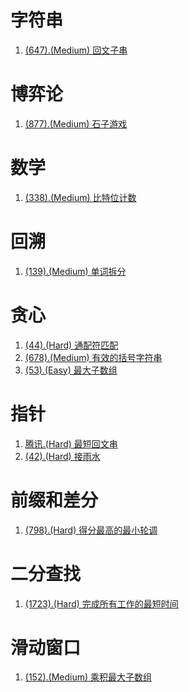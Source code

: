 # 字符串

1. [(647).(Medium) 回文子串][647]

# 博弈论

1. [(877).(Medium) 石子游戏][877]

# 数学

1. [(338).(Medium) 比特位计数][338]

# 回溯

1. [(139).(Medium) 单词拆分][139]

# 贪心

1. [(44).(Hard) 通配符匹配][44]
2. [(678).(Medium) 有效的括号字符串][678]
3. [(53).(Easy) 最大子数组][53]

# 指针

1. [腾讯.(Hard) 最短回文串][Tencent1]
2. [(42).(Hard) 接雨水][42]

# 前缀和差分

1. [(798).(Hard) 得分最高的最小轮调][798]

# 二分查找

1. [(1723).(Hard) 完成所有工作的最短时间][1723]

# 滑动窗口

1. [(152).(Medium) 乘积最大子数组][152]


[647]: ../string/E647_Medium_PalindromicSubstrings.java
[53]: ../greedy/E53_Easy_MaximumSubarray.java
[877]: ../gametheory/E877_Medium_StoneGame.java
[338]: ../bitwise/E338_Easy_CountingBits.java
[44]: ../greedy/E44_Hard_WildcardMatching.java
[Tencent1]: ../pointer/Tencent_Hard_ShortestPalindromeString.java
[139]: ../backtracking/E139_Medium_WordBreak.java
[42]: ../pointer/E42_Hard_TrappingRainWater.java
[678]: ../greedy/E678_Medium_ValidParenthesisString.java
[798]: ../prefixdiff/E798_Hard_SmallestRotationWithHighestScore.java
[1723]: ../binarysearch/E1723_Hard_FindMinimumTimeToFinishAllJobs.java
[152]: ../slidewindow/E152_Medium_MaximumProductSubarray.java